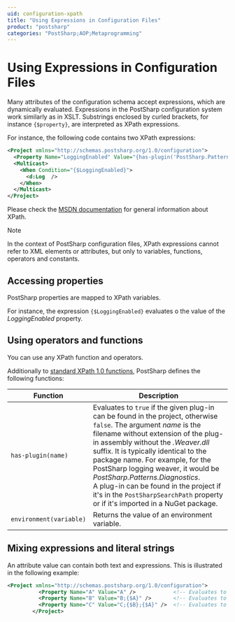 ```yaml
---
uid: configuration-xpath
title: "Using Expressions in Configuration Files"
product: "postsharp"
categories: "PostSharp;AOP;Metaprogramming"
---
```

# Using Expressions in Configuration Files

Many attributes of the configuration schema accept expressions, which are dynamically evaluated. Expressions in the PostSharp configuration system work similarly as in XSLT. Substrings enclosed by curled brackets, for instance `{$property}`, are interpreted as XPath expressions. 

For instance, the following code contains two XPath expressions:

```xml
<Project xmlns="http://schemas.postsharp.org/1.0/configuration">
  <Property Name="LoggingEnabled" Value="{has-plugin('PostSharp.Patterns.Diagnostics')}" Deferred="true" />
  <Multicast>
    <When Condition="{$LoggingEnabled}">
      <d:Log  />
    </When>
  </Multicast>
</Project>
```

Please check the [MSDN documentation](http://msdn.microsoft.com/en-us/library/ms256138(v=vs.110).aspx) for general information about XPath. 

> [!NOTE]
> In the context of PostSharp configuration files, XPath expressions cannot refer to XML elements or attributes, but only to variables, functions, operators and constants.


## Accessing properties

PostSharp properties are mapped to XPath variables.

For instance, the expression `{$LoggingEnabled}` evaluates o the value of the *LoggingEnabled* property. 


## Using operators and functions

You can use any XPath function and operators.

Additionally to [standard XPath 1.0 functions](http://msdn.microsoft.com/en-us/library/ms256138(v=vs.110).aspx), PostSharp defines the following functions: 

| Function | Description |
|----------|-------------|
| `has-plugin(name)` | Evaluates to `true` if the given plug-in can be found in the project, otherwise `false`. The argument *name* is the filename without extension of the plug-in assembly without the *.Weaver.dll* suffix. It is typically identical to the package name. For example, for the PostSharp logging weaver, it would be *PostSharp.Patterns.Diagnostics*. <br>A plug-in can be found in the project if it's in the `PostSharpSearchPath` property or if it's imported in a NuGet package.  |
| `environment(variable)` | Returns the value of an environment variable. |


## Mixing expressions and literal strings

An attribute value can contain both text and expressions. This is illustrated in the following example:

```xml
<Project xmlns="http://schemas.postsharp.org/1.0/configuration">
          <Property Name="A" Value="A" />            <!-- Evaluates to A -->
          <Property Name="B" Value="B;{$A}" />       <!-- Evaluates to B;A -->
          <Property Name="C" Value="C;{$B};{$A}" />  <!-- Evaluates to C;B;A;A -->
        </Project>
```

